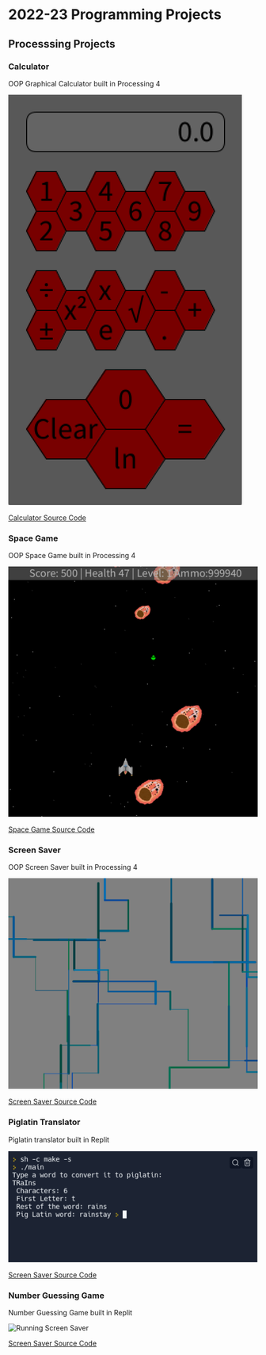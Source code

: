 # 2022-23 Programming Projects

## Processsing Projects

### Calculator

OOP Graphical Calculator built in Processing 4

![Running Calculator](https://github.com/Pierce-1/programmingportfolio/blob/main/images/Calc.png?raw=true)

[Calculator Source Code](https://github.com/Pierce-1/programmingportfolio/tree/main/src/calc)

### Space Game

OOP Space Game built in Processing 4

![Running Space Game](https://github.com/Pierce-1/programmingportfolio/blob/main/images/spacegame.png?raw=true)

[Space Game Source Code](https://github.com/Pierce-1/programmingportfolio/tree/main/src/spacegame)

### Screen Saver
OOP Screen Saver built in Processing 4

![Running Screen Saver](https://github.com/Pierce-1/programmingportfolio/blob/main/images/screensaver.png?raw=true)

[Screen Saver Source Code](https://github.com/Pierce-1/programmingportfolio/tree/main/src/screenSaver)

### Piglatin Translator
Piglatin translator built in Replit

![Running Screen Saver](https://github.com/Pierce-1/programmingportfolio/blob/main/images/Piglatin.png?raw=true)

[Screen Saver Source Code](https://github.com/Pierce-1/programmingportfolio/tree/main/src/piglatin)

### Number Guessing Game
Number Guessing Game built in Replit

![Running Screen Saver]()

[Screen Saver Source Code]()
